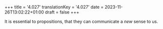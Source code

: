 +++
title = '4.027'
translationKey = '4.027'
date = 2023-11-26T13:02:22+01:00
draft = false
+++

It is essential to propositions, that they can communicate a <em>new</em> sense to us.
